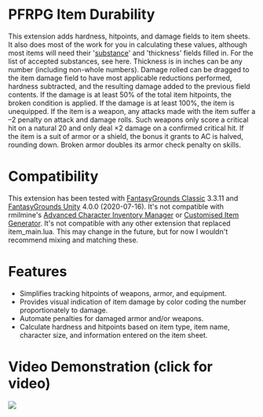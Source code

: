 # PFRPG Item Durability
This extension adds hardness, hitpoints, and damage fields to item sheets. It also does most of the work for you in calculating these values, although most items will need their '[substance](https://github.com/bmos/FG-PFRPG-Item-Durability/blob/7b2ce3a53e6572a14e1dc0d3b60ffb08e118dbf9/campaign/scripts/item__generatehhd.lua#L9)' and 'thickness' fields filled in. For the list of accepted substances, see here. Thickness is in inches can be any number (including non-whole numbers).
Damage rolled can be dragged to the item damage field to have most applicable reductions performed, hardness subtracted, and the resulting damage added to the previous field contents.
If the damage is at least 50% of the total item hitpoints, the broken condition is applied. If the damage is at least 100%, the item is unequipped.
If the item is a weapon, any attacks made with the item suffer a –2 penalty on attack and damage rolls. Such weapons only score a critical hit on a natural 20 and only deal ×2 damage on a confirmed critical hit.
If the item is a suit of armor or a shield, the bonus it grants to AC is halved, rounding down. Broken armor doubles its armor check penalty on skills.

# Compatibility
This extension has been tested with [FantasyGrounds Classic](https://www.fantasygrounds.com/home/FantasyGroundsClassic.php) 3.3.11 and [FantasyGrounds Unity](https://www.fantasygrounds.com/home/FantasyGroundsUnity.php) 4.0.0 (2020-07-16).
It's not compatible with rmilmine's [Advanced Character Inventory Manager](https://www.fantasygrounds.com/forums/showthread.php?57819-Advanced-Character-Iventory-Manager-for-3-5E-and-Pathfinder) or [Customised Item Generator](https://www.fantasygrounds.com/forums/showthread.php?57818-Customized-Item-Generator-for-3-5E-and-Pathfinder). It's not compatible with any other extension that replaced item_main.lua. This may change in the future, but for now I wouldn't recommend mixing and matching these.

# Features
* Simplifies tracking hitpoints of weapons, armor, and equipment.
* Provides visual indication of item damage by color coding the number proportionately to damage.
* Automate penalties for damaged armor and/or weapons.
* Calculate hardness and hitpoints based on item type, item name, character size, and information entered on the item sheet.

# Video Demonstration (click for video)
[<img src="https://i.ytimg.com/vi_webp/PoSVMoIkxQk/sddefault.webp">](https://youtu.be/PoSVMoIkxQk)
